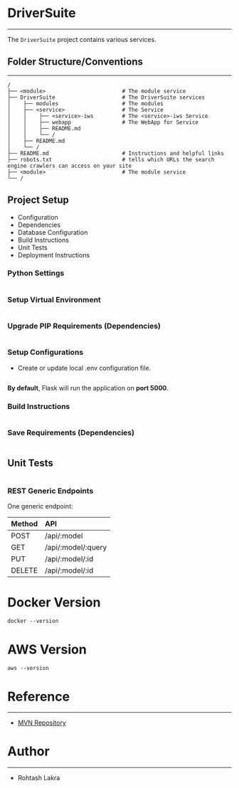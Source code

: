 # DriverSuite

---

The ```DriverSuite``` project contains various services.


## Folder Structure/Conventions

---

```
/
├── <module>                        # The module service
├── DriverSuite                     # The DriverSuite services
│    ├── modules                    # The modules
│    ├── <service>                  # The Service
│    │    ├── <service>-iws         # The <service>-iws Service
│    │    ├── webapp                # The WebApp for Service
│    │    ├── README.md
│    │    └── /
│    ├── README.md
│    └── /
├── README.md                       # Instructions and helpful links
├── robots.txt                      # tells which URLs the search engine crawlers can access on your site
├── <module>                        # The module service
└── /
```

## Project Setup

* Configuration
* Dependencies
* Database Configuration
* Build Instructions
* Unit Tests
* Deployment Instructions

### Python Settings
```shell
```

### Setup Virtual Environment
```
```

### Upgrade PIP Requirements (Dependencies)
```shell
```

### Setup Configurations

- Create or update local .env configuration file.

```shell
```

**By default**, Flask will run the application on **port 5000**.

### Build Instructions
```shell
```

### Save Requirements (Dependencies)
```shell
```

## Unit Tests
```shell
```




### REST Generic Endpoints

One generic endpoint:

| Method | API                |
|:-------|:-------------------|
| POST   | /api/:model        |
| GET    | /api/:model/:query |
| PUT    | /api/:model/:id    |
| DELETE | /api/:model/:id    |




# Docker Version
```shell
docker --version
```

# AWS Version
```shell
aws --version
```



# Reference

---

- [MVN Repository](https://mvnrepository.com)



# Author

---

- Rohtash Lakra


